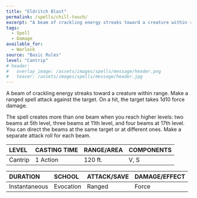 ```yaml
---
title: "Eldritch Blast"
permalink: /spells/chill-touch/
excerpt: "A beam of crackling energy streaks toward a creature within range."
tags:
  - Spell
  - Damage
available_for:
  - Warlock
source: "Basic Rules"
level: "Cantrip"
# header:
#   overlay_image: /assets/images/spells/message/header.png
#   teaser: /assets/images/spells/message/header.jpg
---
```


A beam of crackling energy streaks toward a creature within range. Make a ranged spell attack against the target. On a hit, the target takes 1d10 force damage.

The spell creates more than one beam when you reach higher levels: two beams at 5th level, three beams at 11th level, and four beams at 17th level. You can direct the beams at the same target or at different ones. Make a separate attack roll for each beam.

| LEVEL          | CASTING TIME   | RANGE/AREA     | COMPONENTS     |
| :------------- | :------------- | :------------- | :------------- |
| Cantrip        | 1 Action       | 120 ft.        | V, S           |

| DURATION       | SCHOOL         | ATTACK/SAVE    | DAMAGE/EFFECT  |
| :------------- | :------------- | :------------- | :------------- |
| Instantaneous  | Evocation      | Ranged         | Force          |
